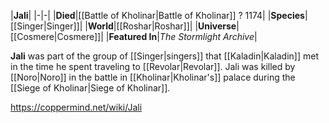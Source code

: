 |**Jali**|
|-|-|
|**Died**|[[Battle of Kholinar\|Battle of Kholinar]] ? 1174|
|**Species**|[[Singer\|Singer]]|
|**World**|[[Roshar\|Roshar]]|
|**Universe**|[[Cosmere\|Cosmere]]|
|**Featured In**|*The Stormlight Archive*|

**Jali** was part of the group of [[Singer\|singers]] that [[Kaladin\|Kaladin]] met in the time he spent traveling to [[Revolar\|Revolar]].
Jali was killed by [[Noro\|Noro]] in the battle in [[Kholinar\|Kholinar's]] palace during the [[Siege of Kholinar\|Siege of Kholinar]].



https://coppermind.net/wiki/Jali